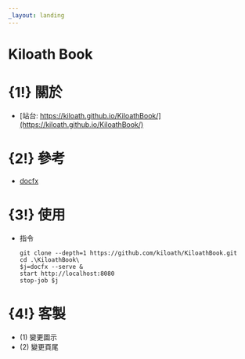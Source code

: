 ```yaml
---
_layout: landing
---
```

# Kiloath Book
# {1!} 關於
* [站台: https://kiloath.github.io/KiloathBook/](https://kiloath.github.io/KiloathBook/)
# {2!} 參考
* [docfx](https://dotnet.github.io/docfx/)
# {3!} 使用
* 指令
  ```
  git clone --depth=1 https://github.com/kiloath/KiloathBook.git
  cd .\KiloathBook\
  $j=docfx --serve &
  start http://localhost:8080
  stop-job $j
  ```
# {4!} 客製
* (1) 變更圖示
* (2) 變更頁尾